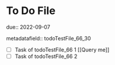 # To Do File

due:: 2022-09-07

metadatafield:: todoTestFile_66\_30

- [ ] Task of todoTestFile_66 1 [[Query me]]
- [ ] Task of todoTestFile_66 2
